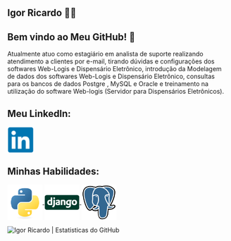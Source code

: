 <!--
**Igoricardo/Igoricardo** is a ✨ _special_ ✨ repository because its `README.md` (this file) appears on your GitHub profile.

Here are some ideas to get you started:

- 🔭 I’m currently working on ...
- 🌱 I’m currently learning ...
- 👯 I’m looking to collaborate on ...
- 🤔 I’m looking for help with ...
- 💬 Ask me about ...
- 📫 How to reach me: ...
- 😄 Pronouns: ...
- ⚡ Fun fact: ...
-->

## Igor Ricardo :family_man_girl:	

## Bem vindo ao Meu GitHub! :vulcan_salute:	

Atualmente atuo como estagiário em analista de suporte realizando atendimento a clientes por e-mail, tirando dúvidas e configurações dos softwares Web-Logis e Dispensário Eletrônico, introdução da Modelagem de dados dos softwares Web-Logis e Dispensário Eletrônico, consultas para os bancos de dados Postgre , MySQL e Oracle e treinamento na utilização do software Web-logis (Servidor para Dispensários Eletrônicos).

## Meu Linkedln:
<a href="https://www.linkedin.com/in/igor-ricardo/" target="_blank">
  <img align="center" alt="Igor Ricardo Linkedin" height="60" width="60" src="https://raw.githubusercontent.com/devicons/devicon/master/icons/linkedin/linkedin-original.svg" style"max-width:100%;">
</a>

## Minhas Habilidades:
<a href="#" target="_blank">
  <img align="center" height="80" width="80" src="https://raw.githubusercontent.com/devicons/devicon/master/icons/python/python-original.svg" style"max-width:100%;">
</a>

<a href="#" target="_blank">
  <img align="center" height="80" width="80" src="https://raw.githubusercontent.com/devicons/devicon/master/icons/django/django-original.svg" style"max-width:100%;">
</a>

<a href="#" target="_blank">
  <img align="center" height="80" width="80" src="https://raw.githubusercontent.com/devicons/devicon/master/icons/postgresql/postgresql-original.svg" style"max-width:100%;">
</a>

</br>

![Igor Ricardo | Estatisticas do GitHub](https://github-readme-stats.vercel.app/api?username=Igoricardo&show_icons=true&theme=radical)
